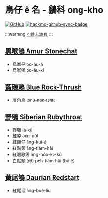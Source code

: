 # 鳥仔 ê 名 - 鶲科 ong-kho

[![GitHub](https://img.shields.io/badge/GitHub-black?logo=github)](https://github.com/siansiansu/tsiau-a-e-mia)
[![hackmd-github-sync-badge](https://hackmd.io/DtZUYj5mRcGTXF_l8CbGtA/badge)](https://hackmd.io/DtZUYj5mRcGTXF_l8CbGtA)

:::warning
[< 轉去頭頁](https://hackmd.io/@siansiansu/Hy4VzNvha)
:::

## [黑喉鴝 Amur Stonechat](https://ebird.org/species/stonec7)

- 烏喉仔 oo-âu-á
- 烏喉鴝 oo-âu-kî

## [藍磯鶇 Blue Rock-Thrush](https://ebird.org/species/burthr)

- 厝角鳥 tshù-kak-tsiáu

## [野鴝 Siberian Rubythroat](https://ebird.org/species/sibrub)

- 野鴝 iá-kû
- 紅脖 âng-pu̍t
- 紅頸仔 âng-kui-á
- 紅點頦 âng-tiám-hâi
- 紅喉歌鴝 âng-hôo-ko-kû
- 白點頦 (母) pe̍h-tiám-hâi (bó ê)

## [黃尾鴝 Daurian Redstart](https://ebird.org/species/daured1)

- 紅尾溜 âng-bué-liu
